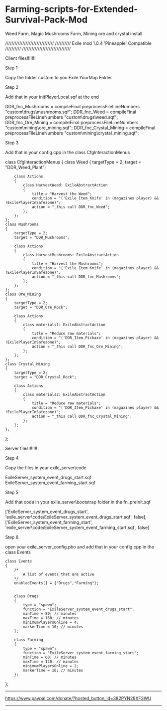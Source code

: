# Farming-scripts-for-Extended-Survival-Pack-Mod
Weed Farm, Magic Mushrooms Farm, Mining ore and crystal install

/////////////////////////////// ////////// Exile mod 1.0.4 'Pineapple' Compatible ////////// ///////////////////////////////

Client files!!!!!!!

Step 1

Copy the folder custom to you Exile.YourMap Folder

Step 2

Add that in your initPlayerLocal.sqf at the end

DDR_fnc_Mushrooms = compileFinal preprocessFileLineNumbers "custom\drugs\mushrooms.sqf";
DDR_fnc_Weed = compileFinal preprocessFileLineNumbers "custom\drugs\weed.sqf";
DDR_fnc_Ore_Mining = compileFinal preprocessFileLineNumbers "custom\mining\ore_mining.sqf";
DDR_fnc_Crystal_Mining = compileFinal preprocessFileLineNumbers "custom\mining\crystal_mining.sqf";

Step 3

Add that in your config.cpp in the class CfgInteractionMenus

class CfgInteractionMenus
{
    class Weed
    {
        targetType = 2;
        target = "DDR_Weed_Plant";

        class Actions 
        {
            class HarvestWeed: ExileAbstractAction
            {
                title = "Harvest the Weed";
                condition = "('Exile_Item_Knife' in (magazines player) && !ExilePlayerInSafezone)";
                action = "_this call DDR_fnc_Weed";
            };
        };
    };
    class Mushrooms
    {
        targetType = 2;
        target = "DDR_Mushrooms";

        class Actions 
        {
            class HarvestMushrooms: ExileAbstractAction
            {
                title = "Harvest the Mushrooms";
                condition = "('Exile_Item_Knife' in (magazines player) && !ExilePlayerInSafezone)";
                action = "_this call DDR_fnc_Mushrooms";
            };
        };
    };
    class Ore_Mining
    {
        targetType = 2;
        target = "DDR_Ore_Rock";

        class Actions 
        {
            class materials1: ExileAbstractAction
            {
                title = "Reduce raw materials";
                condition = "('DDR_Item_Pickaxe' in (magazines player) && !ExilePlayerInSafezone)";
                action = "_this call DDR_fnc_Ore_Mining";
            };
        };
    };
    class Crystal_Mining
    {
        targetType = 2;
        target = "DDR_Crystal_Rock";

        class Actions 
        {
            class materials2: ExileAbstractAction
            {
                title = "Reduce raw materials";
                condition = "('DDR_Item_Pickaxe' in (magazines player) && !ExilePlayerInSafezone)";
                action = "_this call DDR_fnc_Crystal_Mining";
            };
        };
    };
};

Server files!!!!!!!

Step 4

Copy the files in your exile_server\code

ExileServer_system_event_drugs_start.sqf
ExileServer_system_event_farming_start.sqf

Step 5

Add that code in your exile_server\bootstrap folder in the fn_preInit.sqf 

['ExileServer_system_event_drugs_start', 'exile_server\code\ExileServer_system_event_drugs_start.sqf', false],
['ExileServer_system_event_farming_start', 'exile_server\code\ExileServer_system_event_farming_start.sqf', false]

Step 6

open your exile_server_config.pbo and add that in your config.cpp in the class Events

	class Events 
	{
		/*
			A list of events that are active
		*/
		enabledEvents[] = {"Drugs","Farming"}; 

		
		class Drugs
		{
			type = "spawn";
			function = "ExileServer_system_event_drugs_start";
			minTime = 80; // minutes
			maxTime = 160; // minutes
			minimumPlayersOnline = 4;
			markerTime = 10; // minutes
		};
		
		class Farming
		{
			type = "spawn";
			function = "ExileServer_system_event_farming_start";
			minTime = 60; // minutes
			maxTime = 120; // minutes
			minimumPlayersOnline = 2;
			markerTime = 10; // minutes
		};
};

---------------------------------------------------------------------------------

https://www.paypal.com/donate/?hosted_button_id=382PYN28XF3WU

---------------------------------------------------------------------------------
